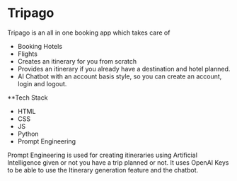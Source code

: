 ﻿# Tripago
 Tripago is an all in one booking app which takes care of  
 - Booking Hotels
 - Flights
 - Creates an itinerary for you from scratch
 - Provides an itinerary if you already have a destination and hotel planned.
 - AI Chatbot
with an account basis style, so you can create an account, login and logout.
 
 **Tech Stack
 - HTML
 - CSS
 - JS
 - Python
 - Prompt Engineering

Prompt Engineering is used for creating itineraries using Artificial Intelligence given or not you have a trip planned or not.
It uses OpenAI Keys to be able to use the Itinerary generation feature and the chatbot.
